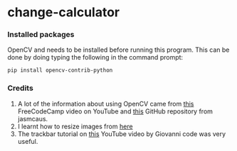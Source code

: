 # change-calculator

### Installed packages
OpenCV and needs to be installed before running this program.
This can be done by doing typing the following in the command prompt:
```
pip install opencv-contrib-python
```


### Credits
1. A lot of the information about using OpenCV came from [this](https://www.youtube.com/watch?v=oXlwWbU8l2o&t=144s) FreeCodeCamp video on YouTube and [this](https://github.com/jasmcaus/opencv-course) GitHub repository from jasmcaus.
2. I learnt how to resize images from [here](https://www.tutorialkart.com/opencv/python/opencv-python-resize-image/)
3. The trackbar tutorial on [this](https://www.youtube.com/watch?v=esmpHCJz8xI&list=WL&index=6) YouTube video by Giovanni code was very useful.
